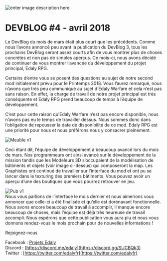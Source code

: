 ![enter image description here](https://www.edaly.fr/wp-content/uploads/2018/04/DB_4_Website.png)
# DEVBLOG #4 - avril 2018

Le DevBlog du mois de mars était plus court que les précédents. Comme nous l’avons annoncé peu avant la publication du DevBlog 3, tous les prochains DevBlog seront assez courts afin de vous montrer plus de choses concrètes et non pas de simples aperçus. Ce mois-ci, nous avons décidé de continuer de vous montrer l’avancée du développement du projet principal, Edaly RPG.

Certains d’entre vous se posent des questions au sujet de notre second mod initialement prévu pour le Printemps 2018. Vous l’aurez remarqué, nous n’avons que très peu communiqué au sujet d’Edaly Warfare et cela n’est pas sans raison. En effet, la charge de travail de notre projet principal est très conséquente et Edaly RPG prend beaucoup de temps à l’équipe de développement.

C’est pour cette raison qu’Edaly Warfare n’est pas encore disponible, nous n’avons pas eu le temps de travailler dessus. Nous sommes donc dans l’obligation de repousser la date de disponibilité de ce mod. Edaly RPG est une priorité pour nous et nous préférons nous y consacrer pleinement.

![Meuble v1](https://cdn.discordapp.com/attachments/327943596873482242/661612964536778754/meubles.png)

Ceci étant dit, l’équipe de développement a beaucoup avancé lors du mois de mars. Nos programmeurs ont ainsi avancé sur le développement de la mission tandis que les Modeleurs 3D s’occupaient de la modélisation de bâtiments et objets (voir image ci-dessus) qui composeront la map. Les Graphistes ont continué de travailler sur l’interface du mod et ont pu se lancer dans le texturing des premiers bâtiments. Vous pouvez avoir un aperçu d’une des boutiques que vous pourrez retrouver en jeu.

![Pub v1](https://www.edaly.fr/wp-content/uploads/2018/04/image1-1024x487.png)  
Nous vous parlions de l’interface le mois dernier et nous aimerions vous annoncer que celle-ci a été finalisée et qu’elle est dorénavant fonctionnelle. Nous avons encore beaucoup de travail à accomplir, il manque encore beaucoup de choses, mais l’équipe est déjà très heureuse de travail accompli. Nous espérons que cette publication vous aura plu et nous vous donnons rendez-vous le mois prochain pour de nouvelles informations !

Rejoignez-nous

Facebook : [Projets Edaly](https://www.facebook.com/Projets-Edaly-216092102257899/)  
Discord : [https://discord.me/edaly](https://discord.gg/SUCBQk3)  
Twitter : [https://twitter.com/edalyfr](https://twitter.com/edalyfr)

